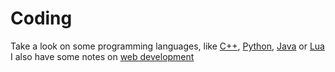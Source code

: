 # Coding
Take a look on some programming languages, like [C++](./CPP.md), [Python](./Python.md), [Java](./Java.md) or [Lua](./Lua.md)  
I also have some notes on [web development](./WebDev/_WebDev.md)
